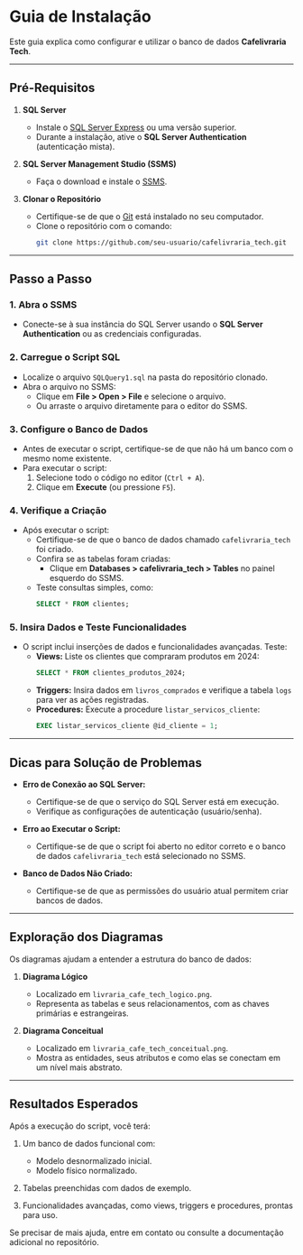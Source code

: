 # Guia de Instalação

Este guia explica como configurar e utilizar o banco de dados **Cafelivraria Tech**.

---

## Pré-Requisitos

1. **SQL Server**
   - Instale o [SQL Server Express](https://www.microsoft.com/pt-br/sql-server/sql-server-downloads) ou uma versão superior.
   - Durante a instalação, ative o **SQL Server Authentication** (autenticação mista).

2. **SQL Server Management Studio (SSMS)**
   - Faça o download e instale o [SSMS](https://learn.microsoft.com/pt-br/sql/ssms/download-sql-server-management-studio-ssms?view=sql-server-ver16).

3. **Clonar o Repositório**
   - Certifique-se de que o [Git](https://git-scm.com/) está instalado no seu computador.
   - Clone o repositório com o comando:
     ```bash
     git clone https://github.com/seu-usuario/cafelivraria_tech.git
     ```

---

## Passo a Passo

### **1. Abra o SSMS**
   - Conecte-se à sua instância do SQL Server usando o **SQL Server Authentication** ou as credenciais configuradas.

### **2. Carregue o Script SQL**
   - Localize o arquivo `SQLQuery1.sql` na pasta do repositório clonado.
   - Abra o arquivo no SSMS:
     - Clique em **File > Open > File** e selecione o arquivo.
     - Ou arraste o arquivo diretamente para o editor do SSMS.

### **3. Configure o Banco de Dados**
   - Antes de executar o script, certifique-se de que não há um banco com o mesmo nome existente.
   - Para executar o script:
     1. Selecione todo o código no editor (`Ctrl + A`).
     2. Clique em **Execute** (ou pressione `F5`).

### **4. Verifique a Criação**
   - Após executar o script:
     - Certifique-se de que o banco de dados chamado `cafelivraria_tech` foi criado.
     - Confira se as tabelas foram criadas:
       - Clique em **Databases > cafelivraria_tech > Tables** no painel esquerdo do SSMS.
     - Teste consultas simples, como:
       ```sql
       SELECT * FROM clientes;
       ```

### **5. Insira Dados e Teste Funcionalidades**
   - O script inclui inserções de dados e funcionalidades avançadas. Teste:
     - **Views:** Liste os clientes que compraram produtos em 2024:
       ```sql
       SELECT * FROM clientes_produtos_2024;
       ```
     - **Triggers:** Insira dados em `livros_comprados` e verifique a tabela `logs` para ver as ações registradas.
     - **Procedures:** Execute a procedure `listar_servicos_cliente`:
       ```sql
       EXEC listar_servicos_cliente @id_cliente = 1;
       ```

---

## Dicas para Solução de Problemas

- **Erro de Conexão ao SQL Server:**
  - Certifique-se de que o serviço do SQL Server está em execução.
  - Verifique as configurações de autenticação (usuário/senha).

- **Erro ao Executar o Script:**
  - Certifique-se de que o script foi aberto no editor correto e o banco de dados `cafelivraria_tech` está selecionado no SSMS.

- **Banco de Dados Não Criado:**
  - Certifique-se de que as permissões do usuário atual permitem criar bancos de dados.

---

## Exploração dos Diagramas

Os diagramas ajudam a entender a estrutura do banco de dados:

1. **Diagrama Lógico**
   - Localizado em `livraria_cafe_tech_logico.png`.
   - Representa as tabelas e seus relacionamentos, com as chaves primárias e estrangeiras.

2. **Diagrama Conceitual**
   - Localizado em `livraria_cafe_tech_conceitual.png`.
   - Mostra as entidades, seus atributos e como elas se conectam em um nível mais abstrato.

---

## Resultados Esperados

Após a execução do script, você terá:

1. Um banco de dados funcional com:
   - Modelo desnormalizado inicial.
   - Modelo físico normalizado.

2. Tabelas preenchidas com dados de exemplo.

3. Funcionalidades avançadas, como views, triggers e procedures, prontas para uso.

Se precisar de mais ajuda, entre em contato ou consulte a documentação adicional no repositório.

